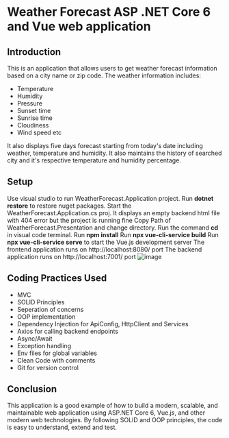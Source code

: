 # Weather Forecast ASP .NET Core 6 and Vue web application
## Introduction
This is an application that allows users to get weather forecast information based on a city name or zip code. The weather information includes:
* Temperature
* Humidity
* Pressure
* Sunset time
* Sunrise time
* Cloudiness
* Wind speed etc

It also displays five days forecast starting from today's date including weather, temperature and humidity.
It also maintains the history of searched city and it's respective temperature and humidity percentage.

## Setup
Use visual studio to run WeatherForecast.Application project. Run **dotnet restore** to restore nuget packages.
Start the WeatherForecast.Application.cs proj. It displays an empty backend html file with 404 error but the project is running fine
Copy Path of WeatherForecast.Presentation and change directory. Run the command **cd <copied path>** in visual code terminal.
Run **npm install**
Run **npx vue-cli-service build**
Run **npx vue-cli-service serve** to start the Vue.js development server
The frontend application runs on http://localhost:8080/ port
The backend application runs on http://localhost:7001/ port
![image](https://user-images.githubusercontent.com/52230299/226194948-52b0a7d9-c160-4678-80bf-1118af53b1d6.png)

## Coding Practices Used
* MVC
* SOLID Principles
* Seperation of concerns
* OOP implementation
* Dependency Injection for ApiConfig, HttpClient and Services
* Axios for calling backend endpoints
* Async/Await
* Exception handling
* Env files for global variables
* Clean Code with comments
* Git for version control

## Conclusion
This application is a good example of how to build a modern, scalable, and maintainable web application using ASP.NET Core 6, Vue.js, and other modern web technologies. By following SOLID and OOP principles, the code is easy to understand, extend and test.
